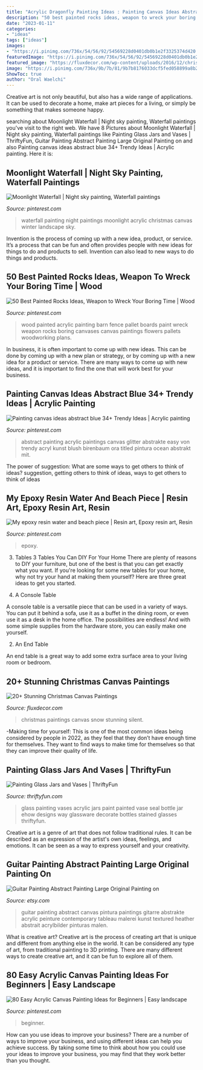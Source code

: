 ```yaml
---
title: "Acrylic Dragonfly Painting Ideas : Painting Canvas Ideas Abstract Blue 34+ Trendy Ideas"
description: "50 best painted rocks ideas, weapon to wreck your boring time"
date: "2023-01-11"
categories:
- "ideas"
tags: ["ideas"]
images:
- "https://i.pinimg.com/736x/54/56/92/54569228d0401db0b1e2f3325374d420.jpg"
featuredImage: "https://i.pinimg.com/736x/54/56/92/54569228d0401db0b1e2f3325374d420.jpg"
featured_image: "https://fluxdecor.com/wp-content/uploads/2016/12/christmas-canvas-paintings/4-christmas-canvas-paintings.jpg"
image: "https://i.pinimg.com/736x/9b/7b/81/9b7b8176033dcf5fed058899a8b22280.jpg"
ShowToc: true
author: "Oral Waelchi"
---
```



Creative art is not only beautiful, but also has a wide range of applications. It can be used to decorate a home, make art pieces for a living, or simply be something that makes someone happy.

	

		
searching about Moonlight Waterfall | Night sky painting, Waterfall paintings you've visit to the right web. We have 8 Pictures about Moonlight Waterfall | Night sky painting, Waterfall paintings like Painting Glass Jars and Vases | ThriftyFun, Guitar Painting Abstract Painting Large Original Painting on and also Painting canvas ideas abstract blue 34+ Trendy Ideas | Acrylic painting. Here it is:
		
    
## Moonlight Waterfall | Night Sky Painting, Waterfall Paintings

<img loading=lazy src="https://i.pinimg.com/736x/d9/96/f6/d996f604d9545b07e589c02052953273.jpg" onerror="this.onerror=null;this.src='https://tse4.mm.bing.net/th?id=OIP.D3JvB4T3zBjBlrD8AK5FBwAAAA&amp;pid=15.1';" alt="Moonlight Waterfall | Night sky painting, Waterfall paintings">

_Source: pinterest.com_

>waterfall painting night paintings moonlight acrylic christmas canvas winter landscape sky. 

	

Invention is the process of coming up with a new idea, product, or service. It’s a process that can be fun and often provides people with new ideas for things to do and products to sell. Invention can also lead to new ways to do things and products.

    
## 50 Best Painted Rocks Ideas, Weapon To Wreck Your Boring Time | Wood

<img loading=lazy src="https://i.pinimg.com/736x/9b/7b/81/9b7b8176033dcf5fed058899a8b22280.jpg" onerror="this.onerror=null;this.src='https://tse1.mm.bing.net/th?id=OIP.-F8k6YEXloEL5mRYuQ510gHaJ3&amp;pid=15.1';" alt="50 Best Painted Rocks Ideas, Weapon to Wreck Your Boring Time | Wood">

_Source: pinterest.com_

>wood painted acrylic painting barn fence pallet boards paint wreck weapon rocks boring canvases canvas paintings flowers pallets woodworking plans. 

	

In business, it is often important to come up with new ideas. This can be done by coming up with a new plan or strategy, or by coming up with a new idea for a product or service. There are many ways to come up with new ideas, and it is important to find the one that will work best for your business.

    
## Painting Canvas Ideas Abstract Blue 34+ Trendy Ideas | Acrylic Painting

<img loading=lazy src="https://i.pinimg.com/736x/de/6d/c7/de6dc7490517ffec6535938fe6e24e54.jpg" onerror="this.onerror=null;this.src='https://tse4.mm.bing.net/th?id=OIP.EIzPQKMS2a5PqWei31zyGwAAAA&amp;pid=15.1';" alt="Painting canvas ideas abstract blue 34+ Trendy Ideas | Acrylic painting">

_Source: pinterest.com_

>abstract painting acrylic paintings canvas glitter abstrakte easy von trendy acryl kunst blush birenbaum ora titled pintura ocean abstrakt mit. 

	

The power of suggestion: What are some ways to get others to think of ideas?
suggestion, getting others to think of ideas, ways to get others to think of ideas

    
## My Epoxy Resin Water And Beach Piece | Resin Art, Epoxy Resin Art, Resin

<img loading=lazy src="https://i.pinimg.com/736x/e9/22/b8/e922b81a9f6a84901003b91e35ef8040.jpg" onerror="this.onerror=null;this.src='https://tse2.mm.bing.net/th?id=OIP.a5RyHWZHmjNSrc38rxbkqQHaJ3&amp;pid=15.1';" alt="My epoxy resin water and beach piece | Resin art, Epoxy resin art, Resin">

_Source: pinterest.com_

>epoxy. 

	

3. Tables
3 Tables You Can DIY For Your Home
There are plenty of reasons to DIY your furniture, but one of the best is that you can get exactly what you want. If you're looking for some new tables for your home, why not try your hand at making them yourself? Here are three great ideas to get you started.

1. A Console Table

A console table is a versatile piece that can be used in a variety of ways. You can put it behind a sofa, use it as a buffet in the dining room, or even use it as a desk in the home office. The possibilities are endless! And with some simple supplies from the hardware store, you can easily make one yourself.

2. An End Table

An end table is a great way to add some extra surface area to your living room or bedroom.

    
## 20+ Stunning Christmas Canvas Paintings

<img loading=lazy src="https://fluxdecor.com/wp-content/uploads/2016/12/christmas-canvas-paintings/4-christmas-canvas-paintings.jpg" onerror="this.onerror=null;this.src='https://tse1.mm.bing.net/th?id=OIP.zHBcYno4lPKcd8sLarLK8wHaJi&amp;pid=15.1';" alt="20+ Stunning Christmas Canvas Paintings">

_Source: fluxdecor.com_

>christmas paintings canvas snow stunning silent. 

	

-Making time for yourself: This is one of the most common ideas being considered by people in 2022, as they feel that they don’t have enough time for themselves. They want to find ways to make time for themselves so that they can improve their quality of life.

    
## Painting Glass Jars And Vases | ThriftyFun

<img loading=lazy src="https://img.thrfun.com/img/093/689/painted_vase_x2.jpg" onerror="this.onerror=null;this.src='https://tse4.mm.bing.net/th?id=OIP.MIx-zLQhdkm-172vi7WHegHaLH&amp;pid=15.1';" alt="Painting Glass Jars and Vases | ThriftyFun">

_Source: thriftyfun.com_

>glass painting vases acrylic jars paint painted vase seal bottle jar ehow designs way glassware decorate bottles stained glasses thriftyfun. 

	

Creative art is a genre of art that does not follow traditional rules. It can be described as an expression of the artist's own ideas, feelings, and emotions. It can be seen as a way to express yourself and your creativity.

    
## Guitar Painting Abstract Painting Large Original Painting On

<img loading=lazy src="https://img0.etsystatic.com/044/0/6216479/il_570xN.507376238_nwi0.jpg" onerror="this.onerror=null;this.src='https://tse2.mm.bing.net/th?id=OIP.RhNhxEMKHhginw_wfWKqTAHaJ7&amp;pid=15.1';" alt="Guitar Painting Abstract Painting Large Original Painting on">

_Source: etsy.com_

>guitar painting abstract canvas pintura paintings gitarre abstrakte acrylic peinture contemporary tableau malerei kunst textured heather abstrait acrylbilder pinturas malen. 

	

What is creative art?
Creative art is the process of creating art that is unique and different from anything else in the world. It can be considered any type of art, from traditional painting to 3D printing. There are many different ways to create creative art, and it can be fun to explore all of them.

    
## 80 Easy Acrylic Canvas Painting Ideas For Beginners | Easy Landscape

<img loading=lazy src="https://i.pinimg.com/736x/54/56/92/54569228d0401db0b1e2f3325374d420.jpg" onerror="this.onerror=null;this.src='https://tse2.mm.bing.net/th?id=OIP.ZVV-akpW4J8e69U00jbcTAHaLH&amp;pid=15.1';" alt="80 Easy Acrylic Canvas Painting Ideas for Beginners | Easy landscape">

_Source: pinterest.com_

>beginner. 

	

How can you use ideas to improve your business?
There are a number of ways to improve your business, and using different ideas can help you achieve success. By taking some time to think about how you could use your ideas to improve your business, you may find that they work better than you thought.

